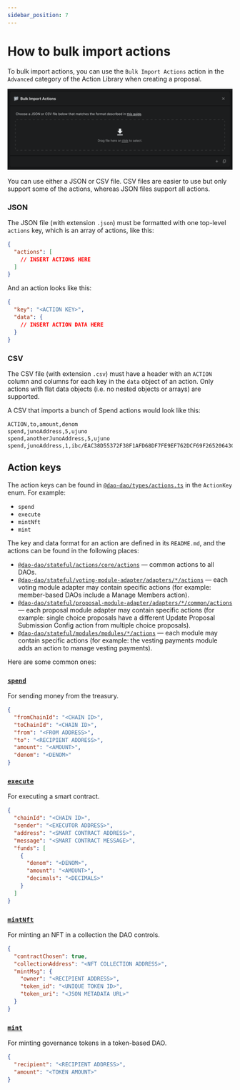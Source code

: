 ```yaml
---
sidebar_position: 7
---
```


# How to bulk import actions

To bulk import actions, you can use the `Bulk Import Actions` action in the
`Advanced` category of the Action Library when creating a proposal.

![Bulk import actions](../../../static/img/dao-governance/bulk-import-actions.png)

You can use either a JSON or CSV file. CSV files are easier to use but only
support some of the actions, whereas JSON files support all actions.

### JSON

The JSON file (with extension `.json`) must be formatted with one top-level
`actions` key, which is an array of actions, like this:

```json
{
  "actions": [
    // INSERT ACTIONS HERE
  ]
}
```

And an action looks like this:

```json
{
  "key": "<ACTION KEY>",
  "data": {
    // INSERT ACTION DATA HERE
  }
}
```

### CSV

The CSV file (with extension `.csv`) must have a header with an `ACTION` column
and columns for each key in the `data` object of an action. Only actions with
flat data objects (i.e. no nested objects or arrays) are supported.

A CSV that imports a bunch of Spend actions would look like this:

```
ACTION,to,amount,denom
spend,junoAddress,5,ujuno
spend,anotherJunoAddress,5,ujuno
spend,junoAddress,1,ibc/EAC38D55372F38F1AFD68DF7FE9EF762DCF69F26520643CF3F9D292A738D8034
```

## Action keys

The action keys can be found in
[`@dao-dao/types/actions.ts`](https://github.com/DA0-DA0/dao-dao-ui/tree/development/packages/types/actions.ts)
in the `ActionKey` enum. For example:

- `spend`
- `execute`
- `mintNft`
- `mint`

The key and data format for an action are defined in its `README.md`, and the
actions can be found in the following places:

- [`@dao-dao/stateful/actions/core/actions`](https://github.com/DA0-DA0/dao-dao-ui/tree/development/packages/stateful/actions/core/actions)
  — common actions to all DAOs.
- [`@dao-dao/stateful/voting-module-adapter/adapters/*/actions`](https://github.com/DA0-DA0/dao-dao-ui/tree/development/packages/stateful/voting-module-adapter/adapters)
  — each voting module adapter may contain specific actions (for example:
  member-based DAOs include a Manage Members action).
- [`@dao-dao/stateful/proposal-module-adapter/adapters/*/common/actions`](https://github.com/DA0-DA0/dao-dao-ui/tree/development/packages/stateful/proposal-module-adapter/adapters)
  — each proposal module adapter may contain specific actions (for example:
  single choice proposals have a different Update Proposal Submission Config
  action from multiple choice proposals).
- [`@dao-dao/stateful/modules/modules/*/actions`](https://github.com/DA0-DA0/dao-dao-ui/tree/development/packages/stateful/modules/modules)
  — each module may contain specific actions (for example: the vesting payments
  module adds an action to manage vesting payments).

Here are some common ones:

### [`spend`](https://github.com/DA0-DA0/dao-dao-ui/tree/development/packages/stateful/actions/core/actions/Spend/README.md)

For sending money from the treasury.

```json
{
  "fromChainId": "<CHAIN ID>",
  "toChainId": "<CHAIN ID>",
  "from": "<FROM ADDRESS>",
  "to": "<RECIPIENT ADDRESS>",
  "amount": "<AMOUNT>",
  "denom": "<DENOM>"
}
```

### [`execute`](https://github.com/DA0-DA0/dao-dao-ui/tree/development/packages/stateful/actions/core/actions/Execute/README.md)

For executing a smart contract.

```json
{
  "chainId": "<CHAIN ID>",
  "sender": "<EXECUTOR ADDRESS>",
  "address": "<SMART CONTRACT ADDRESS>",
  "message": "<SMART CONTRACT MESSAGE>",
  "funds": [
    {
      "denom": "<DENOM>",
      "amount": "<AMOUNT>",
      "decimals": "<DECIMALS>"
    }
  ]
}
```

### [`mintNft`](https://github.com/DA0-DA0/dao-dao-ui/tree/development/packages/stateful/actions/core/actions/MintNft/README.md)

For minting an NFT in a collection the DAO controls.

```json
{
  "contractChosen": true,
  "collectionAddress": "<NFT COLLECTION ADDRESS>",
  "mintMsg": {
    "owner": "<RECIPIENT ADDRESS>",
    "token_id": "<UNIQUE TOKEN ID>",
    "token_uri": "<JSON METADATA URL>"
  }
}
```

### [`mint`](https://github.com/DA0-DA0/dao-dao-ui/blob/development/packages/stateful/voting-module-adapter/adapters/DaoVotingTokenStaked/actions/DaoVotingTokenStakedMint/README.md)

For minting governance tokens in a token-based DAO.

```json
{
  "recipient": "<RECIPIENT ADDRESS>",
  "amount": "<TOKEN AMOUNT>"
}
```
